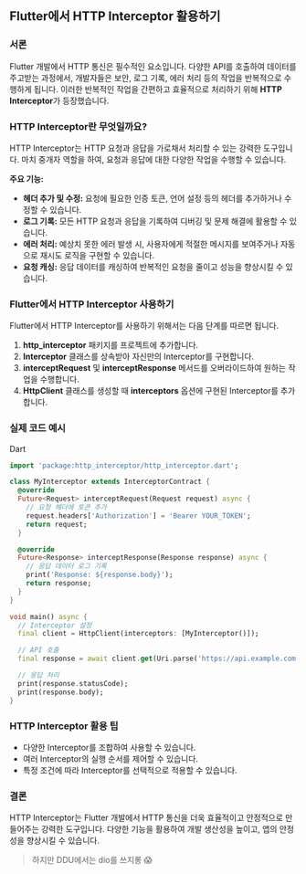 ## Flutter에서 HTTP Interceptor 활용하기

### 서론

Flutter 개발에서 HTTP 통신은 필수적인 요소입니다. 다양한 API를 호출하여 데이터를 주고받는 과정에서, 개발자들은 보안, 로그 기록, 에러 처리 등의 작업을 반복적으로 수행하게 됩니다. 이러한 반복적인 작업을 간편하고 효율적으로 처리하기 위해 **HTTP Interceptor**가 등장했습니다.

### HTTP Interceptor란 무엇일까요?

HTTP Interceptor는 HTTP 요청과 응답을 가로채서 처리할 수 있는 강력한 도구입니다. 마치 중개자 역할을 하여, 요청과 응답에 대한 다양한 작업을 수행할 수 있습니다.

**주요 기능:**

- **헤더 추가 및 수정:** 요청에 필요한 인증 토큰, 언어 설정 등의 헤더를 추가하거나 수정할 수 있습니다.
- **로그 기록:** 모든 HTTP 요청과 응답을 기록하여 디버깅 및 문제 해결에 활용할 수 있습니다.
- **에러 처리:** 예상치 못한 에러 발생 시, 사용자에게 적절한 메시지를 보여주거나 자동으로 재시도 로직을 구현할 수 있습니다.
- **요청 캐싱:** 응답 데이터를 캐싱하여 반복적인 요청을 줄이고 성능을 향상시킬 수 있습니다.

### Flutter에서 HTTP Interceptor 사용하기

Flutter에서 HTTP Interceptor를 사용하기 위해서는 다음 단계를 따르면 됩니다.

1. **http_interceptor** 패키지를 프로젝트에 추가합니다.
2. **Interceptor** 클래스를 상속받아 자신만의 Interceptor를 구현합니다.
3. **interceptRequest** 및 **interceptResponse** 메서드를 오버라이드하여 원하는 작업을 수행합니다.
4. **HttpClient** 클래스를 생성할 때 **interceptors** 옵션에 구현된 Interceptor를 추가합니다.

### 실제 코드 예시

Dart

```dart
import 'package:http_interceptor/http_interceptor.dart';

class MyInterceptor extends InterceptorContract {
  @override
  Future<Request> interceptRequest(Request request) async {
    // 요청 헤더에 토큰 추가
    request.headers['Authorization'] = 'Bearer YOUR_TOKEN';
    return request;
  }

  @override
  Future<Response> interceptResponse(Response response) async {
    // 응답 데이터 로그 기록
    print('Response: ${response.body}');
    return response;
  }
}

void main() async {
  // Interceptor 설정
  final client = HttpClient(interceptors: [MyInterceptor()]);

  // API 호출
  final response = await client.get(Uri.parse('https://api.example.com'));

  // 응답 처리
  print(response.statusCode);
  print(response.body);
}
```


### HTTP Interceptor 활용 팁

- 다양한 Interceptor를 조합하여 사용할 수 있습니다.
- 여러 Interceptor의 실행 순서를 제어할 수 있습니다.
- 특정 조건에 따라 Interceptor를 선택적으로 적용할 수 있습니다.

### 결론

HTTP Interceptor는 Flutter 개발에서 HTTP 통신을 더욱 효율적이고 안정적으로 만들어주는 강력한 도구입니다. 다양한 기능을 활용하여 개발 생산성을 높이고, 앱의 안정성을 향상시킬 수 있습니다.

> 하지만 DDU에서는 dio를 쓰지롱 😱

